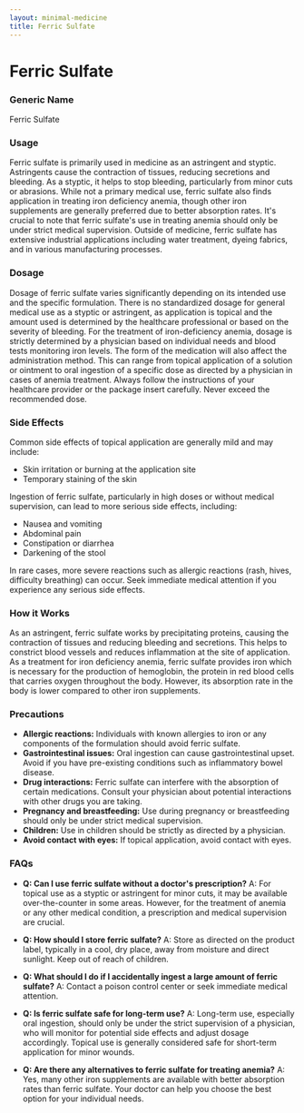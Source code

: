 ```yaml
---
layout: minimal-medicine
title: Ferric Sulfate
---
```


# Ferric Sulfate
### Generic Name
Ferric Sulfate

### Usage
Ferric sulfate is primarily used in medicine as an astringent and styptic.  Astringents cause the contraction of tissues, reducing secretions and bleeding.  As a styptic, it helps to stop bleeding, particularly from minor cuts or abrasions.  While not a primary medical use, ferric sulfate also finds application in treating iron deficiency anemia, though other iron supplements are generally preferred due to better absorption rates.  It's crucial to note that ferric sulfate's use in treating anemia should only be under strict medical supervision.  Outside of medicine, ferric sulfate has extensive industrial applications including water treatment, dyeing fabrics, and in various manufacturing processes.


### Dosage
Dosage of ferric sulfate varies significantly depending on its intended use and the specific formulation.  There is no standardized dosage for general medical use as a styptic or astringent, as application is topical and the amount used is determined by the healthcare professional or based on the severity of bleeding.  For the treatment of iron-deficiency anemia, dosage is strictly determined by a physician based on individual needs and blood tests monitoring iron levels.  The form of the medication will also affect the administration method.  This can range from topical application of a solution or ointment to oral ingestion of a specific dose as directed by a physician in cases of anemia treatment.  Always follow the instructions of your healthcare provider or the package insert carefully.  Never exceed the recommended dose.


### Side Effects
Common side effects of topical application are generally mild and may include:

*   Skin irritation or burning at the application site
*   Temporary staining of the skin

Ingestion of ferric sulfate, particularly in high doses or without medical supervision, can lead to more serious side effects, including:

*   Nausea and vomiting
*   Abdominal pain
*   Constipation or diarrhea
*   Darkening of the stool


In rare cases, more severe reactions such as allergic reactions (rash, hives, difficulty breathing) can occur.  Seek immediate medical attention if you experience any serious side effects.


### How it Works
As an astringent, ferric sulfate works by precipitating proteins, causing the contraction of tissues and reducing bleeding and secretions. This helps to constrict blood vessels and reduces inflammation at the site of application. As a treatment for iron deficiency anemia, ferric sulfate provides iron which is necessary for the production of hemoglobin, the protein in red blood cells that carries oxygen throughout the body.  However, its absorption rate in the body is lower compared to other iron supplements.


### Precautions
*   **Allergic reactions:** Individuals with known allergies to iron or any components of the formulation should avoid ferric sulfate.
*   **Gastrointestinal issues:** Oral ingestion can cause gastrointestinal upset.  Avoid if you have pre-existing conditions such as inflammatory bowel disease.
*   **Drug interactions:**  Ferric sulfate can interfere with the absorption of certain medications. Consult your physician about potential interactions with other drugs you are taking.
*   **Pregnancy and breastfeeding:** Use during pregnancy or breastfeeding should only be under strict medical supervision.
*   **Children:** Use in children should be strictly as directed by a physician.
*   **Avoid contact with eyes:** If topical application, avoid contact with eyes.


### FAQs

*   **Q: Can I use ferric sulfate without a doctor's prescription?**  A: For topical use as a styptic or astringent for minor cuts, it may be available over-the-counter in some areas. However, for the treatment of anemia or any other medical condition, a prescription and medical supervision are crucial.

*   **Q: How should I store ferric sulfate?** A: Store as directed on the product label, typically in a cool, dry place, away from moisture and direct sunlight.  Keep out of reach of children.

*   **Q: What should I do if I accidentally ingest a large amount of ferric sulfate?** A: Contact a poison control center or seek immediate medical attention.

*   **Q: Is ferric sulfate safe for long-term use?** A:  Long-term use, especially oral ingestion, should only be under the strict supervision of a physician, who will monitor for potential side effects and adjust dosage accordingly.  Topical use is generally considered safe for short-term application for minor wounds.

*   **Q: Are there any alternatives to ferric sulfate for treating anemia?** A: Yes, many other iron supplements are available with better absorption rates than ferric sulfate. Your doctor can help you choose the best option for your individual needs.
